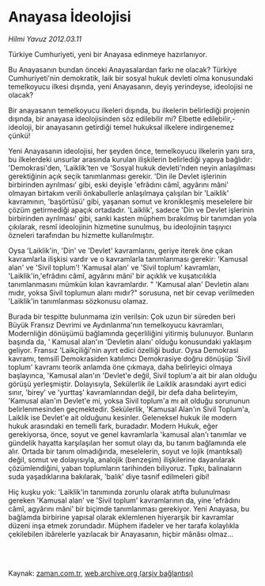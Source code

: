 # Anayasa İdeolojisi

*Hilmi Yavuz 2012.03.11*

<td class="columnist-detail">
<p>Türkiye Cumhuriyeti, yeni bir Anayasa edinmeye hazırlanıyor.</p>
<p>
<div id="haberMetinDiv">
<p>Bu Anayasanın bundan önceki Anayasalardan farkı ne olacak? Türkiye Cumhuriyeti'nin demokratik, laik bir sosyal hukuk devleti olma konusundaki temelkoyucu ilkesi dışında, yeni Anayasanın, deyiş yerindeyse, ideolojisi ne olacak?
<p>Bir anayasanın temelkoyucu ilkeleri dışında, bu ilkelerin belirlediği projenin dışında, bir anayasa ideolojisinden söz edilebilir mi? Elbette edilebilir,- ideoloji, bir anayasanın getirdiği temel hukuksal ilkelere indirgenemez çünkü!
<p>Yeni Anayasanın ideolojisi, her şeyden önce, temelkoyucu ilkelerin yanı sıra, bu ilkelerdeki unsurlar arasında kurulan ilişkilerin belirlediği yapıya bağlıdır: 'Demokrasi'den, 'Laiklik'ten ve 'Sosyal hukuk devleti'nden neyin anlaşılması gerektiğinin açık seçik tanımlanması gerekir. 'Din ile Devlet işlerinin birbirinden ayrılması' gibi, eski deyişle 'efrâdını câmî, agyârını mâni' olmayan birtakım verili önkabullerle anlaşılmaya çalışılan bir 'Laiklik' kavramının, 'başörtüsü' gibi, yaşanan somut ve kronikleşmiş meselelere bir çözüm getirmediği apaçık ortadadır. 'Laiklik', sadece 'Din ve Devlet işlerinin birbirinden ayrılması' gibi, sanki kasten müphem bırakılmış bir tanımdan yola çıkılarak, resmî ideolojinin hizmetine sunulmuş, bu ideolojinin taşıyıcı özneleri tarafından bu hizmette kullanılmıştır.
<p>Oysa 'Laiklik'in, 'Din' ve 'Devlet' kavramlarını, geriye iterek öne çıkan kavramlarla ilişkisi vardır ve o kavramlarla tanımlanması gerekir: 'Kamusal alan' ve 'Sivil toplum'! 'Kamusal alan' ve 'Sivil toplum' kavramları, 'Laiklik'in,'efrâdını câmî, agyârını mâni' bir açıklık ve kuşatıcılıkla tanımlanmasını mümkün kılan kavramlardır. " 'Kamusal alan' Devletin alanı mıdır, yoksa Sivil toplumun alanı mıdır?" sorusuna, net bir cevap verilmeden 'Laiklik'in tanımlanması sözkonusu olamaz.
<p>Burada bir tespitte bulunmama izin verilsin: Çok uzun bir süreden beri Büyük Fransız Devrimi ve Aydınlanma'nın temelkoyucu kavramları, Modernliğin dönüşümü bağlamında geçerliliğini yitirmiş bulunuyor. Bunların başında da, ' Kamusal alan'ın 'Devletin alanı' olduğu konusundaki yaklaşım geliyor. Fransız 'Laikçiliği'nin ayırt edici özelliği budur. Oysa Demokrasi kavramı, temsilî Demokrasiden katılımcı Demokrasiye doğru dönüşüp 'Sivil toplum' kavramı teorik anlamda öne çıkmaya, daha belirleyici olmaya başlayınca, 'Kamusal alan'ın 'Devlet'e değil, Sivil toplum'a ait bir alan olduğu görüşü yerleşmiştir. Dolayısıyla, Sekülerlik ile Laiklik arasındaki ayırt edici sınır, 'birey' ve 'yurttaş' kavramlarından değil, bir defa daha belirteyim, 'Kamusal alan'ın Devlet'e mi, yoksa Sivil toplum'a mı ait olduğu sorununun belirlenmesinden geçmektedir. Sekülerlik, 'Kamusal Alan'ın Sivil Toplum'a, Laiklik ise Devlet'e ait olduğunu kesinler. Geleneksel hukuk ile modern hukuk arasındaki en temelli fark, buradadır. Modern Hukuk, eğer gerekiyorsa, önce, soyut ve genel kavramlarla 'kamusal alan'ı tanımlar ve gündelik hayatta karşılaşılan her somut olayı da, bu tanım bağlamında ele alır. Ortada bir tanım olmadığında, meselelerin, soyut ve lojik (mantıksal) değil, somut ve dolayısıyla, analojik (benzeşim) ilişkilerine dayanılarak çözümlendiğini, yaban toplumların tarihinden biliyoruz. Tıpkı, balinaların suda yaşadıklarına bakılarak, 'balık' diye tasnif edilmeleri gibi!
<p>Hiç kuşku yok: 'Laiklik'in tanımında zorunlu olarak atıfta bulunulması gereken 'Kamusal alan' ve 'Sivil toplum' kavramlarının da, yine 'efrâdını câmî, agyârını mâni' bir biçimde tanımlanması gerekiyor. Yeni Anayasa, bu bağlamda birbirine yapısal olarak eklemlenen hiyerarşik bir kavramlar düzeni inşa etmek zorundadır. Müphem ifadeler ve her tarafa kolaylıkla çekilebilen ibârelerle yazılacak bir Anayasanın, hiçbir mânâsı olmaz... </p></p></p></p></p></p></div>
</p>


<p><br>
		 </br></p></td>

Kaynak: [zaman.com.tr](http://zaman.com.tr/yazar.do?yazino=1257227), [web.archive.org (arşiv bağlantısı)](http://web.archive.org/web/20120321162430/http://www.zaman.com.tr:80/yazar.do?yazino=1257227)
